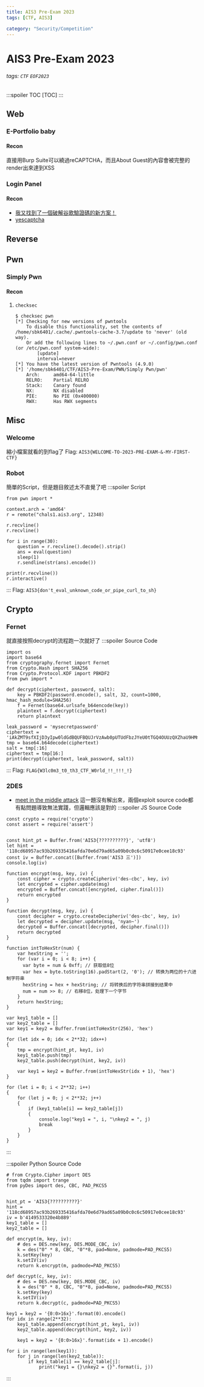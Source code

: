 ```yaml
---
title: AIS3 Pre-Exam 2023
tags: [CTF, AIS3]

category: "Security/Competition"
---
```


# AIS3 Pre-Exam 2023 
<!-- more -->
###### tags: `CTF` `EOF2023`
:::spoiler TOC
[TOC]
:::

## Web

### E-Portfolio baby

#### Recon
直接用Burp Suite可以繞過reCAPTCHA，而且About Guest的內容會被完整的render出來達到XSS

### Login Panel

#### Recon
* [我又找到了一個破解谷歌驗證碼的新方案！](https://www.readfog.com/a/1640970212456108032)
* [yescaptcha](https://yescaptcha.com/dashboard.html)


## Reverse


## Pwn

### Simply Pwn

#### Recon
1. `checksec`
    ```bash!
    $ checksec pwn
    [*] Checking for new versions of pwntools
        To disable this functionality, set the contents of /home/sbk6401/.cache/.pwntools-cache-3.7/update to 'never' (old way).
        Or add the following lines to ~/.pwn.conf or ~/.config/pwn.conf (or /etc/pwn.conf system-wide):
            [update]
            interval=never
    [*] You have the latest version of Pwntools (4.9.0)
    [*] '/home/sbk6401/CTF/AIS3-Pre-Exam/PWN/Simply Pwn/pwn'
        Arch:     amd64-64-little
        RELRO:    Partial RELRO
        Stack:    Canary found
        NX:       NX disabled
        PIE:      No PIE (0x400000)
        RWX:      Has RWX segments
    ```

## Misc

### Welcome
縮小檔案就看的到flag了
Flag: `AIS3{WELCOME-TO-2023-PRE-EXAM-&-MY-FIRST-CTF}`

### Robot
簡單的Script，但是題目敘述太不直覺了吧
:::spoiler Script
```python=
from pwn import *

context.arch = 'amd64'
r = remote("chals1.ais3.org", 12348)

r.recvline()
r.recvline()

for i in range(30):
    question = r.recvline().decode().strip()
    ans = eval(question)
    sleep(1)
    r.sendline(str(ans).encode())

print(r.recvline())
r.interactive()
```
:::
Flag: `AIS3{don't_eval_unknown_code_or_pipe_curl_to_sh}`

## Crypto

### Fernet
就直接按照decrypt的流程跑一次就好了
:::spoiler Source Code
```python=
import os
import base64
from cryptography.fernet import Fernet
from Crypto.Hash import SHA256
from Crypto.Protocol.KDF import PBKDF2
from pwn import *

def decrypt(ciphertext, password, salt):
    key = PBKDF2(password.encode(), salt, 32, count=1000, hmac_hash_module=SHA256)  
    f = Fernet(base64.urlsafe_b64encode(key))  
    plaintext = f.decrypt(ciphertext)  
    return plaintext

leak_password = 'mysecretpassword'
ciphertext = 'iAkZMT9sfXIjD3yIpw0ldGdBQUFBQUJrVzAwb0pUTUdFbzJYeU0tTGQ4OUUzQXZhaU9HMmlOaC1PcnFqRUIzX0xtZXg0MTh1TXFNYjBLXzVBOVA3a0FaenZqOU1sNGhBcHR3Z21RTTdmN1dQUkcxZ1JaOGZLQ0E0WmVMSjZQTXN3Z252VWRtdXlaVW1fZ0pzV0xsaUM5VjR1ZHdj'
tmp = base64.b64decode(ciphertext)
salt = tmp[:16]
ciphertext = tmp[16:]
print(decrypt(ciphertext, leak_password, salt))
```
:::
Flag: `FLAG{W3lc0m3_t0_th3_CTF_W0rld_!!_!!!_!}`

### 2DES
* [meet in the middle attack](https://bryceknowhow.blogspot.com/2018/05/cryptography-des-meet-in-middle-attack.html)
這一題沒有解出來，兩個exploit source code都有點問題導致無法實踐，但邏輯應該是對的
:::spoiler JS Source Code
```javascript=
const crypto = require('crypto')
const assert = require('assert')


const hint_pt = Buffer.from('AIS3{??????????}', 'utf8')
let hint = '118cd68957ac93b269335416afda70e6d79ad65a09b0c0c6c50917e0cee18c93'
const iv = Buffer.concat([Buffer.from('AIS3 三')])
console.log(iv)

function encrypt(msg, key, iv) {
    const cipher = crypto.createCipheriv('des-cbc', key, iv)
    let encrypted = cipher.update(msg)
    encrypted = Buffer.concat([encrypted, cipher.final()])
    return encrypted
}

function decrypt(msg, key, iv) {
    const decipher = crypto.createDecipheriv('des-cbc', key, iv)
    let decrypted = decipher.update(msg, 'nyan~')
    decrypted = Buffer.concat([decrypted, decipher.final()])
    return decrypted
}

function intToHexStr(num) {
    var hexString = '';
    for (var i = 0; i < 8; i++) {
      var byte = num & 0xff; // 获取低8位
      var hex = byte.toString(16).padStart(2, '0'); // 转换为两位的十六进制字符串
      hexString = hex + hexString; // 将转换后的字符串拼接到结果中
      num = num >> 8; // 右移8位，处理下一个字节
    }
    return hexString;
}

var key1_table = []
var key2_table = []
var key1 = key2 = Buffer.from(intToHexStr(256), 'hex')

for (let idx = 0; idx < 2**32; idx++)
{
    tmp = encrypt(hint_pt, key1, iv)
    key1_table.push(tmp)
    key2_table.push(decrypt(hint, key2, iv))

    var key1 = key2 = Buffer.from(intToHexStr(idx + 1), 'hex')
}

for (let i = 0; i < 2**32; i++)
{
    for (let j = 0; j < 2**32; j++)
    {
        if (key1_table[i] == key2_table[j])
        {
            console.log("key1 = ", i, "\nkey2 = ", j)
            break
        }
    }
}
```
:::

:::spoiler Python Source Code
```python=
# from Crypto.Cipher import DES
from tqdm import trange
from pyDes import des, CBC, PAD_PKCS5


hint_pt = 'AIS3{??????????}'
hint = '118cd68957ac93b269335416afda70e6d79ad65a09b0c0c6c50917e0cee18c93'
iv = b'4149533320e4b889'
key1_table = []
key2_table = []

def encrypt(m, key, iv):
    # des = DES.new(key, DES.MODE_CBC, iv)
    k = des("0" * 8, CBC, "0"*8, pad=None, padmode=PAD_PKCS5)
    k.setKey(key)
    k.setIV(iv)
    return k.encrypt(m, padmode=PAD_PKCS5)

def decrypt(c, key, iv):
    # des = DES.new(key, DES.MODE_CBC, iv)
    k = des("0" * 8, CBC, "0"*8, pad=None, padmode=PAD_PKCS5)
    k.setKey(key)
    k.setIV(iv)
    return k.decrypt(c, padmode=PAD_PKCS5)

key1 = key2 = '{0:0>16x}'.format(0).encode()
for idx in range(2**32):
    key1_table.append(encrypt(hint_pt, key1, iv))
    key2_table.append(decrypt(hint, key2, iv))

    key1 = key2 = '{0:0>16x}'.format(idx + 1).encode()

for i in range(len(key1)):
    for j in range(len(key2_table)):
        if key1_table[i] == key2_table[j]:
            print("key1 = {}\nkey2 = {}".format(i, j))

```
:::